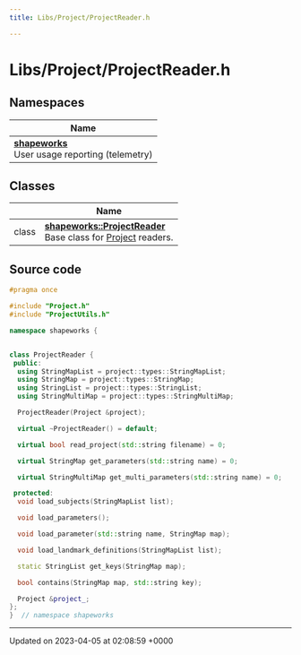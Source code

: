 ```yaml
---
title: Libs/Project/ProjectReader.h

---
```


# Libs/Project/ProjectReader.h



## Namespaces

| Name           |
| -------------- |
| **[shapeworks](../Namespaces/namespaceshapeworks.md)** <br>User usage reporting (telemetry)  |

## Classes

|                | Name           |
| -------------- | -------------- |
| class | **[shapeworks::ProjectReader](../Classes/classshapeworks_1_1ProjectReader.md)** <br>Base class for [Project](../Classes/classshapeworks_1_1Project.md) readers.  |




## Source code

```cpp
#pragma once

#include "Project.h"
#include "ProjectUtils.h"

namespace shapeworks {


class ProjectReader {
 public:
  using StringMapList = project::types::StringMapList;
  using StringMap = project::types::StringMap;
  using StringList = project::types::StringList;
  using StringMultiMap = project::types::StringMultiMap;

  ProjectReader(Project &project);

  virtual ~ProjectReader() = default;

  virtual bool read_project(std::string filename) = 0;

  virtual StringMap get_parameters(std::string name) = 0;

  virtual StringMultiMap get_multi_parameters(std::string name) = 0;

 protected:
  void load_subjects(StringMapList list);

  void load_parameters();

  void load_parameter(std::string name, StringMap map);

  void load_landmark_definitions(StringMapList list);

  static StringList get_keys(StringMap map);

  bool contains(StringMap map, std::string key);

  Project &project_;
};
}  // namespace shapeworks
```


-------------------------------

Updated on 2023-04-05 at 02:08:59 +0000
